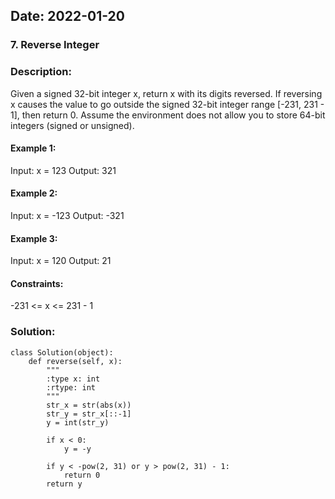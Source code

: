 ## Date:  2022-01-20 
### 7. Reverse Integer
### Description:
Given a signed 32-bit integer x, return x with its digits reversed. If reversing x causes the value to go outside the signed 32-bit integer range [-231, 231 - 1], then return 0.
Assume the environment does not allow you to store 64-bit integers (signed or unsigned).
#### Example 1:
  Input: x = 123
  Output: 321
#### Example 2:
  Input: x = -123
  Output: -321
#### Example 3:
  Input: x = 120
  Output: 21
#### Constraints:
  -231 <= x <= 231 - 1

### Solution:
```
class Solution(object):
    def reverse(self, x):
        """
        :type x: int
        :rtype: int
        """
        str_x = str(abs(x))
        str_y = str_x[::-1]
        y = int(str_y)
        
        if x < 0:
            y = -y
        
        if y < -pow(2, 31) or y > pow(2, 31) - 1:
            return 0
        return y
```
